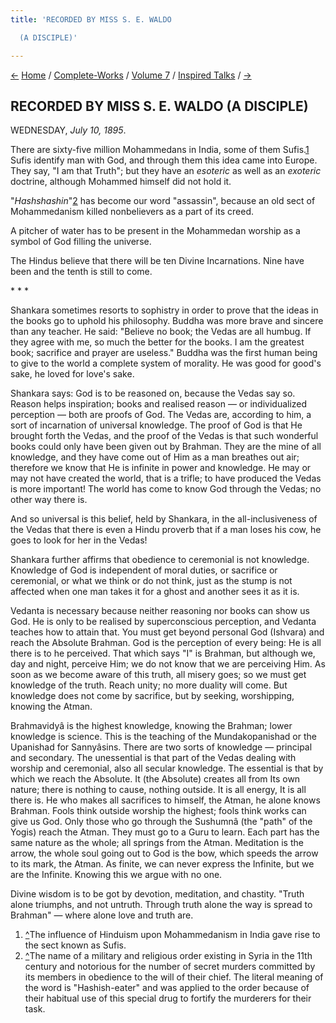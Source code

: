 ```yaml
---
title: 'RECORDED BY MISS S. E. WALDO

  (A DISCIPLE)'

---
```

<div>

[←](17_tuesday_july_9.htm) [Home](../../../index.htm) /
[Complete-Works](../../complete_works.htm) / [Volume
7](../volume_7_contents.htm) / [Inspired
Talks](inspired_talks_contents.htm) / [→](19_thursday_july_11.htm)

  

## RECORDED BY MISS S. E. WALDO (A DISCIPLE)

WEDNESDAY, *July 10, 1895*.

There are sixty-five million Mohammedans in India, some of them
Sufis.[1](#fn1) Sufis identify man with God, and through them this idea
came into Europe. They say, "I am that Truth"; but they have an
*esoteric* as well as an *exoteric* doctrine, although Mohammed himself
did not hold it.

"*Hashshashin*"[2](#fn2) has become our word "assassin", because an old
sect of Mohammedanism killed nonbelievers as a part of its creed.

A pitcher of water has to be present in the Mohammedan worship as a
symbol of God filling the universe.

The Hindus believe that there will be ten Divine Incarnations. Nine have
been and the tenth is still to come.

\*    \*    \*

Shankara sometimes resorts to sophistry in order to prove that the ideas
in the books go to uphold his philosophy. Buddha was more brave and
sincere than any teacher. He said: "Believe no book; the Vedas are all
humbug. If they agree with me, so much the better for the books. I am
the greatest book; sacrifice and prayer are useless." Buddha was the
first human being to give to the world a complete system of morality. He
was good for good's sake, he loved for love's sake.

Shankara says: God is to be reasoned on, because the Vedas say so.
Reason helps inspiration; books and realised reason — or individualized
perception — both are proofs of God. The Vedas are, according to him, a
sort of incarnation of universal knowledge. The proof of God is that He
brought forth the Vedas, and the proof of the Vedas is that such
wonderful books could only have been given out by Brahman. They are the
mine of all knowledge, and they have come out of Him as a man breathes
out air; therefore we know that He is infinite in power and knowledge.
He may or may not have created the world, that is a trifle; to have
produced the Vedas is more important! The world has come to know God
through the Vedas; no other way there is.

And so universal is this belief, held by Shankara, in the
all-inclusiveness of the Vedas that there is even a Hindu proverb that
if a man loses his cow, he goes to look for her in the Vedas!

Shankara further affirms that obedience to ceremonial is not knowledge.
Knowledge of God is independent of moral duties, or sacrifice or
ceremonial, or what we think or do not think, just as the stump is not
affected when one man takes it for a ghost and another sees it as it is.

Vedanta is necessary because neither reasoning nor books can show us
God. He is only to be realised by superconscious perception, and Vedanta
teaches how to attain that. You must get beyond personal God (Ishvara)
and reach the Absolute Brahman. God is the perception of every being: He
is all there is to he perceived. That which says "I" is Brahman, but
although we, day and night, perceive Him; we do not know that we are
perceiving Him. As soon as we become aware of this truth, all misery
goes; so we must get knowledge of the truth. Reach unity; no more
duality will come. But knowledge does not come by sacrifice, but by
seeking, worshipping, knowing the Atman.

Brahmavidyâ is the highest knowledge, knowing the Brahman; lower
knowledge is science. This is the teaching of the Mundakopanishad or the
Upanishad for Sannyâsins. There are two sorts of knowledge — principal
and secondary. The unessential is that part of the Vedas dealing with
worship and ceremonial, also all secular knowledge. The essential is
that by which we reach the Absolute. It (the Absolute) creates all from
Its own nature; there is nothing to cause, nothing outside. It is all
energy, It is all there is. He who makes all sacrifices to himself, the
Atman, he alone knows Brahman. Fools think outside worship the highest;
fools think works can give us God. Only those who go through the
Sushumnâ (the "path" of the Yogis) reach the Atman. They must go to a
Guru to learn. Each part has the same nature as the whole; all springs
from the Atman. Meditation is the arrow, the whole soul going out to God
is the bow, which speeds the arrow to its mark, the Atman. As finite, we
can never express the Infinite, but we are the Infinite. Knowing this we
argue with no one.

Divine wisdom is to be got by devotion, meditation, and chastity. "Truth
alone triumphs, and not untruth. Through truth alone the way is spread
to Brahman" — where alone love and truth are.

1.  [^](#txt1)The influence of Hinduism upon Mohammedanism in India gave
    rise to the sect known as Sufis.
2.  [^](#txt2)The name of a military and religious order existing in
    Syria in the 11th century and notorious for the number of secret
    murders committed by its members in obedience to the will of their
    chief. The literal meaning of the word is "Hashish-eater" and was
    applied to the order because of their habitual use of this special
    drug to fortify the murderers for their task.

</div>
